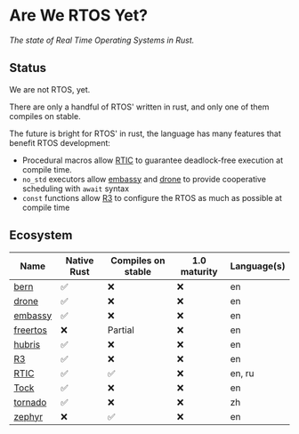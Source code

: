 # Are We RTOS Yet?

_The state of Real Time Operating Systems in Rust._

## Status

We are not RTOS, yet.

There are only a handful of RTOS' written in rust, and only one of them compiles
on stable.

The future is bright for RTOS' in rust, the language has many features that
benefit RTOS development:
* Procedural macros allow [RTIC] to guarantee deadlock-free execution at compile
  time.
* `no_std` executors allow [embassy] and [drone] to provide cooperative
  scheduling with `await` syntax
* `const` functions allow [R3] to configure the RTOS as much as possible at
  compile time

## Ecosystem

| Name       | Native Rust | Compiles on stable | 1.0 maturity | Language(s) |
|------------|-------------|--------------------|--------------|-------------|
| [bern]     | ✅          | ❌                 | ❌           | en          |
| [drone]    | ✅          | ❌                 | ❌           | en          |
| [embassy]  | ✅          | ❌                 | ❌           | en          |
| [freertos] | ❌          | Partial            | ❌           | en          |
| [hubris]   | ✅          | ❌                 | ❌           | en          |
| [R3]       | ✅          | ❌                 | ❌           | en          |
| [RTIC]     | ✅          | ✅                 | ❌           | en, ru      |
| [Tock]     | ✅          | ❌                 | ❌           | en          |
| [tornado]  | ✅          | ❌                 | ❌           | zh          |
| [zephyr]   | ❌          | ✅                 | ❌           | en          |

[bern]: https://bern-rtos.org/
[drone]: https://www.drone-os.com/
[embassy]: https://github.com/embassy-rs/embassy
[freertos]: https://github.com/lobaro/FreeRTOS-rust
[hubris]: https://hubris.oxide.computer/
[R3]: https://crates.io/crates/r3
[RTIC]: https://rtic.rs/0.5/book/en/
[Tock]: https://www.tockos.org/
[tornado]: https://github.com/HUST-OS/tornado-os
[zephyr]: https://github.com/tylerwhall/zephyr-rust
